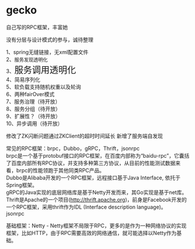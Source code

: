# gecko<br/>

自己写的RPC框架，丰富她<br/>

没有分层与设计模式的参与，诚待整理<br/>


1、spring无缝链接，无xml配置文件<br/>
2、<font size="2">服务发现透明化</font><br/>
3、<font size="5">服务调用透明化</font><br/>
4、简易序列化 <br/>
5、软负载支持随机权重以及轮询  <br/>
6、两种fairOver模式    <br>
7、服务治理（待开放）   <br>
8、服务分组（待开放）   <br>
9、扩展性？（待开放）   <br>
10、异步调用（待开放）   <br>


修改了ZK闪断问题通过ZKClient的超时时间延长
新增了服务端自发现




常见的RPC框架：brpc，Dubbo，gRPC，Thrift，jsonrpc   <br>
brpc是一个基于protobuf接口的RPC框架，在百度内部称为“baidu-rpc”，它囊括了百度内部所有RPC协议，并支持多种第三方协议，从目前的性能测试数据来看，brpc的性能领跑于其他同类RPC产品。   <br>
Dubbo是Alibaba开发的一个RPC框架，远程接口基于Java Interface, 依托于Spring框架。   <br>
gRPC的Java实现的底层网络库是基于Netty开发而来，其Go实现是基于net库。   <br>
Thrift是Apache的一个项目(http://thrift.apache.org)，前身是Facebook开发的一个RPC框架，采用thrift作为IDL (Interface description language)。   <br>
jsonrpc   <br>



基础框架：Netty - Netty框架不局限于RPC，更多的是作为一种网络协议的实现框架，比如HTTP，由于RPC需要高效的网络通信，就可能选择以Netty作为基础。   <br>
